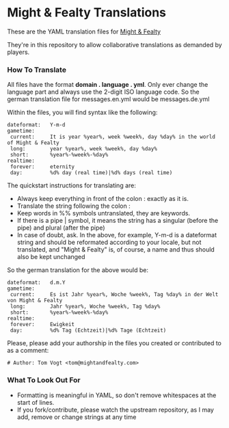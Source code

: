 Might &amp; Fealty Translations
================

These are the YAML translation files for [Might & Fealty](http://mightandfealty.com)

They're in this repository to allow collaborative translations as demanded by players.



### How To Translate ###

All files have the format **domain . language . yml**. Only ever change the language part and always use the 2-digit
ISO language code. So the german translation file for messages.en.yml would be messages.de.yml

Within the files, you will find syntax like the following:

	dateformat:   Y-m-d
	gametime:
	 current:     It is year %year%, week %week%, day %day% in the world of Might & Fealty
	 long:        year %year%, week %week%, day %day%
	 short:       %year%-%week%-%day%
	realtime:
	 forever:     eternity
	 day:         %d% day (real time)|%d% days (real time)

The quickstart instructions for translating are:

* Always keep everything in front of the colon : exactly as it is.
* Translate the string following the colon :
* Keep words in %% symbols untranslated, they are keywords.
* If there is a pipe | symbol, it means the string has a singular (before the pipe) and plural (after the pipe)
* In case of doubt, ask. In the above, for example, Y-m-d is a dateformat string and should be reformated according to your locale, but not translated, and "Might & Fealty" is, of course, a name and thus should also be kept unchanged


So the german translation for the above would be:

	dateformat:   d.m.Y
	gametime:
	 current:     Es ist Jahr %year%, Woche %week%, Tag %day% in der Welt von Might & Fealty
	 long:        Jahr %year%, Woche %week%, Tag %day%
	 short:       %year%-%week%-%day%
	realtime:
	 forever:     Ewigkeit
	 day:         %d% Tag (Echtzeit)|%d% Tage (Echtzeit)


Please, please add your authorship in the files you created or contributed to as a comment:

    # Author: Tom Vogt <tom@mightandfealty.com>


### What To Look Out For ###

* Formatting is meaningful in YAML, so don't remove whitespaces at the start of lines.
* If you fork/contribute, please watch the upstream repository, as I may add, remove or change strings at any time


